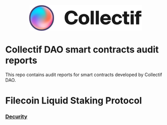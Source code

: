 <div align="center">
    <img src="https://raw.githubusercontent.com/collectif-dao/collectif-audits/main/logo.svg">
</div>

# Collectif DAO smart contracts audit reports
This repo contains audit reports for smart contracts developed by Collectif DAO.

# Filecoin Liquid Staking Protocol

### [Decurity](https://github.com/collectif-dao/collectif-audits/blob/main/liquid-staking-protocol/Decurity%20-%20Collectif%20DAO%20Liquid%20Staking%20Protocol%20Audit.pdf)